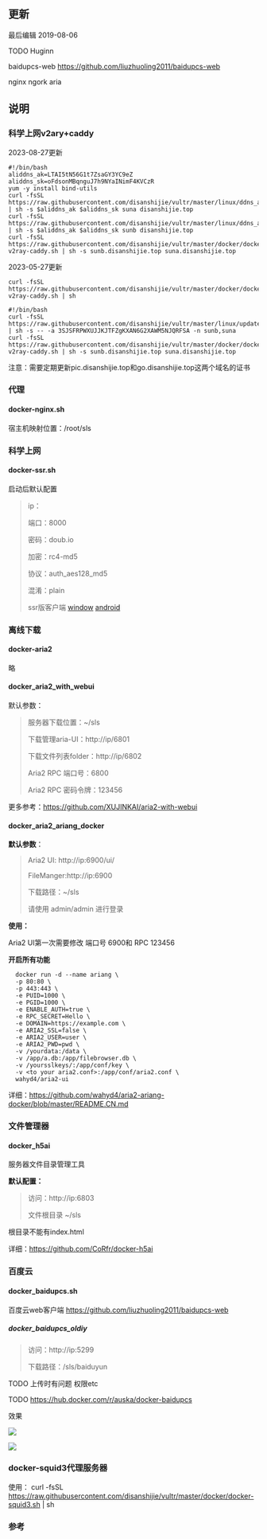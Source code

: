 

## 更新

最后编辑 2019-08-06

TODO Huginn

baidupcs-web
https://github.com/liuzhuoling2011/baidupcs-web

nginx ngork aria 

## 说明

### 科学上网v2ary+caddy

2023-08-27更新

```
#!/bin/bash
aliddns_ak=LTAI5tN56G1t7ZsaGY3YC9eZ
aliddns_sk=oFdsonMBqnguJ7h9NYaINimF4KVCzR
yum -y install bind-utils
curl -fsSL https://raw.githubusercontent.com/disanshijie/vultr/master/linux/ddns_aliyun_v3.sh | sh -s $aliddns_ak $aliddns_sk suna disanshijie.top
curl -fsSL https://raw.githubusercontent.com/disanshijie/vultr/master/linux/ddns_aliyun_v3.sh | sh -s $aliddns_ak $aliddns_sk sunb disanshijie.top
curl -fsSL https://raw.githubusercontent.com/disanshijie/vultr/master/docker/docker-v2ray-caddy.sh | sh -s sunb.disanshijie.top suna.disanshijie.top
```

2023-05-27更新

```
curl -fsSL https://raw.githubusercontent.com/disanshijie/vultr/master/docker/docker-v2ray-caddy.sh | sh
```

```
#!/bin/bash
curl -fsSL https://raw.githubusercontent.com/disanshijie/vultr/master/linux/updateDns.sh | sh -s -- -a 3SJSFRPWXUJJKJTFZgKXAN6G2XAWM5NJQRFSA -n sunb,suna
curl -fsSL https://raw.githubusercontent.com/disanshijie/vultr/master/docker/docker-v2ray-caddy.sh | sh -s sunb.disanshijie.top suna.disanshijie.top

```

注意：需要定期更新pic.disanshijie.top和go.disanshijie.top这两个域名的证书




### **代理**

#### **docker-nginx.sh**

宿主机映射位置：/root/sls

### **科学上网**

#### **docker-ssr.sh**

启动后默认配置

> ip：
>
> 端口：8000
>
> 密码：doub.io
>
> 加密：rc4-md5
>
> 协议：auth_aes128_md5
>
> 混淆：plain
>
> ssr版客户端  [window](https://github.com/shadowsocksrr/shadowsocksr-csharp/releases) [android](https://github.com/shadowsocksrr/shadowsocksr-android)

### **离线下载**

#### **docker-aria2**

略

#### **docker_aria2_with_webui**

默认参数：

> 服务器下载位置：~/sls
>
> 下载管理aria-UI：http://ip/6801
>
> 下载文件列表folder：http://ip/6802
>
> Aria2 RPC 端口号：6800
>
> Aria2 RPC 密码令牌：123456

更多参考：<https://github.com/XUJINKAI/aria2-with-webui>

#### **docker_aria2_ariang_docker**

**默认参数**：

> Aria2 UI: http://ip:6900/ui/
>
> FileManger:http://ip:6900
>
> 下载路径：~/sls
>
> 请使用 admin/admin 进行登录

**使用：**

Aria2 UI第一次需要修改 端口号 6900和 RPC 123456

**开启所有功能**

```
  docker run -d --name ariang \
  -p 80:80 \
  -p 443:443 \
  -e PUID=1000 \
  -e PGID=1000 \
  -e ENABLE_AUTH=true \
  -e RPC_SECRET=Hello \
  -e DOMAIN=https://example.com \
  -e ARIA2_SSL=false \
  -e ARIA2_USER=user \
  -e ARIA2_PWD=pwd \
  -v /yourdata:/data \
  -v /app/a.db:/app/filebrowser.db \
  -v /yoursslkeys/:/app/conf/key \
  -v <to your aria2.conf>:/app/conf/aria2.conf \
  wahyd4/aria2-ui
```

详细：https://github.com/wahyd4/aria2-ariang-docker/blob/master/README.CN.md

### **文件管理器**

#### **docker_h5ai**

服务器文件目录管理工具

**默认配置：**

> 访问：http://ip:6803
>
> 文件根目录 ~/sls

根目录不能有index.html

详细：https://github.com/CoRfr/docker-h5ai

### **百度云**

#### **docker_baidupcs.sh**

百度云web客户端 https://github.com/liuzhuoling2011/baidupcs-web

##### docker_baidupcs_oldiy

> 访问：http://ip:5299
>
> 下载路径：/sls/baiduyun

TODO 上传时有问题 权限etc

TODO <https://hub.docker.com/r/auska/docker-baidupcs>

效果

![](http://file.qiniu.disanshijie.top/img/20190820213719.png)

![](http://file.qiniu.disanshijie.top/img/20190820213905.png)


### docker-squid3代理服务器

使用：
curl -fsSL https://raw.githubusercontent.com/disanshijie/vultr/master/docker/docker-squid3.sh | sh

### 参考
